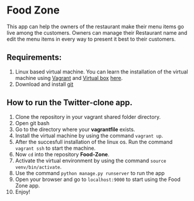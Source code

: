 # Food Zone
This app can help the owners of the restaurant make their menu items go live among the customers.
Owners can manage their Restaurant name and edit the menu items in every way to present it best to their customers.

## Requirements:
1. Linux based virtual machine. You can learn the installation of the virtual machine using [Vagrant](https://www.vagrantup.com/) and [Virtual box](https://www.virtualbox.org/wiki/Downloads) [here](http://www.bogotobogo.com/DevOps/Vagrant/Vagrant_VirtualBox.php).
2. Download and install [git](https://git-scm.com/downloads)

## How to run the Twitter-clone app.
1. Clone the repository in your vagrant shared folder directory.
2. Open git bash
3. Go to the directory where your **vagrantfile** exists.
4. Install the virtual machine by using the command `vagrant up`.
5. After the succesfull installation of the linux os. Run the command `vagrant ssh` to start the machine.
6. Now `cd` into the repository **Food-Zone**.
7. Activate the virtual environment by using the command `source venv/bin/activate`.
8. Use the command `python manage.py runserver` to run the app
9. Open your browser and go to `localhost:9000` to start using the Food Zone app.
10. Enjoy!